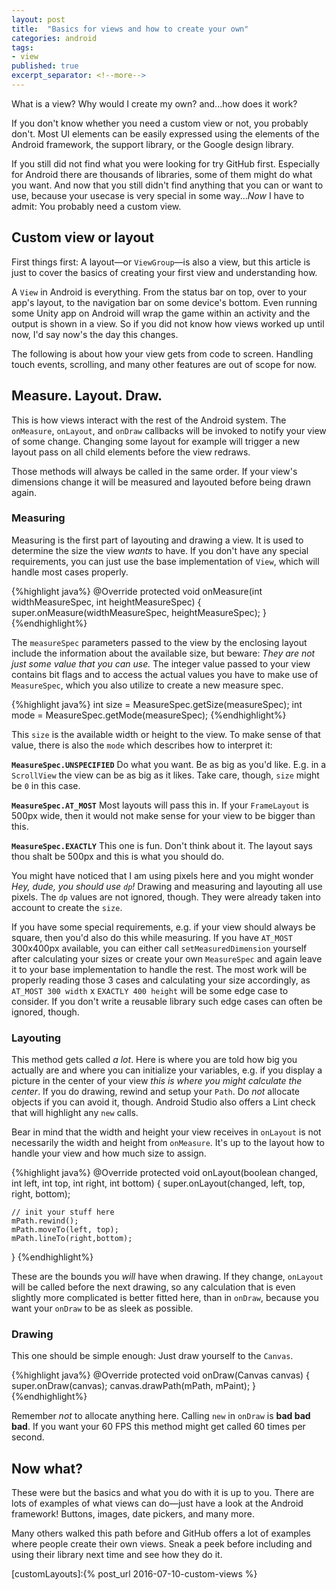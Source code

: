 ```yaml
---
layout: post
title:  "Basics for views and how to create your own"
categories: android
tags:
- view
published: true
excerpt_separator: <!--more-->
---
```


What is a view? Why would I create my own? and...how does it work?

If you don't know whether you need a custom view or not, you probably don't. Most UI elements can be easily expressed using the elements of the Android framework, the support library, or the Google design library.

If you still did not find what you were looking for try GitHub first. Especially for Android there are thousands of libraries, some of them might do what you want. And now that you still didn't find anything that you can or want to use, because your usecase is very special in some way...*Now* I have to admit: You probably need a custom view.

<!--more-->

## Custom view or layout

First things first: A layout&mdash;or `ViewGroup`&mdash;is also a view, but this article is just to cover the basics of creating your first view and understanding how.

A `View` in Android is everything. From the status bar on top, over to your app's layout, to the navigation bar on some device's bottom. Even running some Unity app on Android will wrap the game within an activity and the output is shown in a view. So if you did not know how views worked up until now, I'd say now's the day this changes.

The following is about how your view gets from code to screen. Handling touch events, scrolling, and many other features are out of scope for now.

## Measure. Layout. Draw.

This is how views interact with the rest of the Android system. The `onMeasure`, `onLayout`, and `onDraw` callbacks will be invoked to notify your view of some change. Changing some layout for example will trigger a new layout pass on all child elements before the view redraws.

Those methods will always be called in the same order. If your view's dimensions change it will be measured and layouted before being drawn again.

### Measuring

Measuring is the first part of layouting and drawing a view. It is used to determine the size the view *wants* to have. If you don't have any special requirements, you can just use the base implementation of `View`, which will handle most cases properly.



{%highlight java%}
@Override
protected void onMeasure(int widthMeasureSpec, int heightMeasureSpec) {
    super.onMeasure(widthMeasureSpec, heightMeasureSpec);
}
{%endhighlight%}

The `measureSpec` parameters passed to the view by the enclosing layout include the information about the available size, but beware: *They are not just some value that you can use.* The integer value passed to your view contains bit flags and to access the actual values you have to make use of `MeasureSpec`, which you also utilize to create a new measure spec.

{%highlight java%}
int size = MeasureSpec.getSize(measureSpec);
int mode = MeasureSpec.getMode(measureSpec);
{%endhighlight%}

This `size` is the available width or height to the view. To make sense of that value, there is also the `mode` which describes how to interpret it:

**`MeasureSpec.UNSPECIFIED`** Do what you want. Be as big as you'd like. E.g. in a `ScrollView` the view can be as big as it likes. Take care, though, `size` might be `0` in this case.

**`MeasureSpec.AT_MOST`** Most layouts will pass this in. If your `FrameLayout` is 500px wide, then it would not make sense for your view to be bigger than this.

**`MeasureSpec.EXACTLY`** This one is fun. Don't think about it. The layout says thou shalt be 500px and this is what you should do.

You might have noticed that I am using pixels here and you might wonder *Hey, dude, you should use `dp`!* Drawing and measuring and layouting all use pixels. The `dp` values are not ignored, though. They were already taken into account to create the `size`.

If you have some special requirements, e.g. if your view should always be square, then you'd also do this while measuring. If you have `AT_MOST` 300x400px available, you can either call `setMeasuredDimension` yourself after calculating your sizes or create your own `MeasureSpec` and again leave it to your base implementation to handle the rest. The most work will be properly reading those 3 cases and calculating your size accordingly, as `AT_MOST 300 width` x `EXACTLY 400 height` will be some edge case to consider. If you don't write a reusable library such edge cases can often be ignored, though.

### Layouting

This method gets called *a lot*. Here is where you are told how big you actually are and where you can initialize your variables, e.g. if you display a picture in the center of your view *this is where you might calculate the center*. If you do drawing, rewind and setup your `Path`. Do *not* allocate objects if you can avoid it, though. Android Studio also offers a Lint check that will highlight any `new` calls.

Bear in mind that the width and height your view receives in `onLayout` is not necessarily the width and height from `onMeasure`. It's up to the layout how to handle your view and how much size to assign.

{%highlight java%}
@Override
protected void onLayout(boolean changed, int left, int top,
        int right, int bottom) {
    super.onLayout(changed, left, top, right, bottom);

    // init your stuff here
    mPath.rewind();
    mPath.moveTo(left, top);
    mPath.lineTo(right,bottom);
}
{%endhighlight%}

These are the bounds you *will* have when drawing. If they change, `onLayout` will be called before the next drawing, so any calculation that is even slightly more complicated is better fitted here, than in `onDraw`, because you want your `onDraw` to be as sleek as possible.

### Drawing


This one should be simple enough: Just draw yourself to the `Canvas`.

{%highlight java%}
@Override
protected void onDraw(Canvas canvas) {
    super.onDraw(canvas);
    canvas.drawPath(mPath, mPaint);
}
{%endhighlight%}

Remember *not* to allocate anything here. Calling `new` in `onDraw` is **bad bad bad**. If you want your 60 FPS this method might get called 60 times per second.

## Now what?

These were but the basics and what you do with it is up to you. There are lots of examples of what views can do&mdash;just have a look at the Android framework! Buttons, images, date pickers, and many more.

Many others walked this path before and GitHub offers a lot of examples where people create their own views. Sneak a peek before including and using their library next time and see how they do it.




[customLayouts]:{% post_url 2016-07-10-custom-views %}